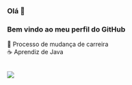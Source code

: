 ### Olá 🌼

### Bem vindo ao meu perfil do GitHub 

🌱 Processo de mudança de carreira <br>
☕ Aprendiz de Java
<br><br>
<div>
<a href="https://www.linkedin.com/in/talita-orlando-de-campos-2b6634146/" target="_blank"><img src="https://img.shields.io/badge/-LinkedIn-%230077B5?style=for-the-badge&logo=linkedin&logoColor=white" target="_blank"></a>   
</div>


